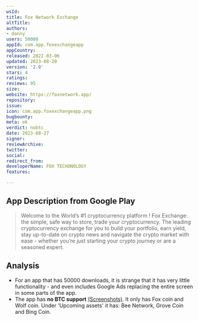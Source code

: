 ```yaml
---
wsId: 
title: Fox Network Exchange
altTitle: 
authors:
- danny
users: 50000
appId: com.app.foxexchangeapp
appCountry: 
released: 2022-03-06
updated: 2023-08-20
version: '2.0'
stars: 4
ratings: 
reviews: 95
size: 
website: https://foxnetwork.app/
repository: 
issue: 
icon: com.app.foxexchangeapp.png
bugbounty: 
meta: ok
verdict: nobtc
date: 2023-08-27
signer: 
reviewArchive: 
twitter: 
social: 
redirect_from: 
developerName: FOX TECHONOLOGY
features: 

---
```


## App Description from Google Play

> Welcome to the World’s #1 cryptocurrency platform ! Fox Exchange: the simple, safe way to store, trade your cryptocurrency. The leading cryptocurrency exchange for you to build your portfolio, earn yield, stay up-to-date on crypto news and navigate the crypto market with ease - whether you’re just starting your crypto journey or are a seasoned expert.

## Analysis

- For an app that has 50000 downloads, it is strange that it has very little functionality - and even includes Google Ads replacing the entire screen in some parts of the app.
- The app has **no BTC support** [(Screenshots)](https://twitter.com/BitcoinWalletz/status/1674756756558290945). It only has Fox coin and Wolf coin. Under 'Upcoming assets' it has: Bee Network, Grove Coin and Bing Coin.
